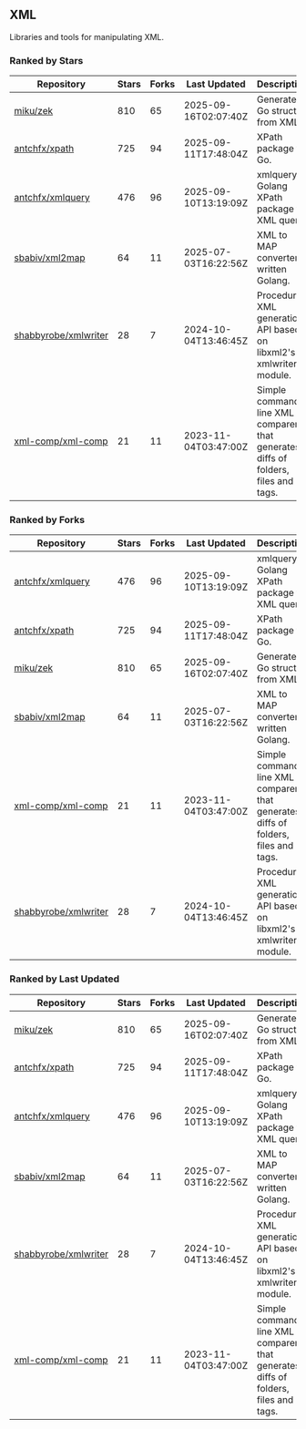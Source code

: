 ## XML

Libraries and tools for manipulating XML.

### Ranked by Stars

| Repository | Stars | Forks | Last Updated | Description | 
|------------|-------|-------|--------------|-------------|
| [miku/zek](https://github.com/miku/zek) | 810 | 65 | 2025-09-16T02:07:40Z |  Generate a Go struct from XML. |
| [antchfx/xpath](https://github.com/antchfx/xpath) | 725 | 94 | 2025-09-11T17:48:04Z |  XPath package for Go. |
| [antchfx/xmlquery](https://github.com/antchfx/xmlquery) | 476 | 96 | 2025-09-10T13:19:09Z |  xmlquery is Golang XPath package for XML query. |
| [sbabiv/xml2map](https://github.com/sbabiv/xml2map) | 64 | 11 | 2025-07-03T16:22:56Z |  XML to MAP converter written Golang. |
| [shabbyrobe/xmlwriter](https://github.com/shabbyrobe/xmlwriter) | 28 | 7 | 2024-10-04T13:46:45Z |  Procedural XML generation API based on libxml2's xmlwriter module. |
| [xml-comp/xml-comp](https://github.com/xml-comp/xml-comp) | 21 | 11 | 2023-11-04T03:47:00Z |  Simple command line XML comparer that generates diffs of folders, files and tags. |

### Ranked by Forks

| Repository | Stars | Forks | Last Updated | Description | 
|------------|-------|-------|--------------|-------------|
| [antchfx/xmlquery](https://github.com/antchfx/xmlquery) | 476 | 96 | 2025-09-10T13:19:09Z |  xmlquery is Golang XPath package for XML query. |
| [antchfx/xpath](https://github.com/antchfx/xpath) | 725 | 94 | 2025-09-11T17:48:04Z |  XPath package for Go. |
| [miku/zek](https://github.com/miku/zek) | 810 | 65 | 2025-09-16T02:07:40Z |  Generate a Go struct from XML. |
| [sbabiv/xml2map](https://github.com/sbabiv/xml2map) | 64 | 11 | 2025-07-03T16:22:56Z |  XML to MAP converter written Golang. |
| [xml-comp/xml-comp](https://github.com/xml-comp/xml-comp) | 21 | 11 | 2023-11-04T03:47:00Z |  Simple command line XML comparer that generates diffs of folders, files and tags. |
| [shabbyrobe/xmlwriter](https://github.com/shabbyrobe/xmlwriter) | 28 | 7 | 2024-10-04T13:46:45Z |  Procedural XML generation API based on libxml2's xmlwriter module. |

### Ranked by Last Updated

| Repository | Stars | Forks | Last Updated | Description | 
|------------|-------|-------|--------------|-------------|
| [miku/zek](https://github.com/miku/zek) | 810 | 65 | 2025-09-16T02:07:40Z |  Generate a Go struct from XML. |
| [antchfx/xpath](https://github.com/antchfx/xpath) | 725 | 94 | 2025-09-11T17:48:04Z |  XPath package for Go. |
| [antchfx/xmlquery](https://github.com/antchfx/xmlquery) | 476 | 96 | 2025-09-10T13:19:09Z |  xmlquery is Golang XPath package for XML query. |
| [sbabiv/xml2map](https://github.com/sbabiv/xml2map) | 64 | 11 | 2025-07-03T16:22:56Z |  XML to MAP converter written Golang. |
| [shabbyrobe/xmlwriter](https://github.com/shabbyrobe/xmlwriter) | 28 | 7 | 2024-10-04T13:46:45Z |  Procedural XML generation API based on libxml2's xmlwriter module. |
| [xml-comp/xml-comp](https://github.com/xml-comp/xml-comp) | 21 | 11 | 2023-11-04T03:47:00Z |  Simple command line XML comparer that generates diffs of folders, files and tags. |

